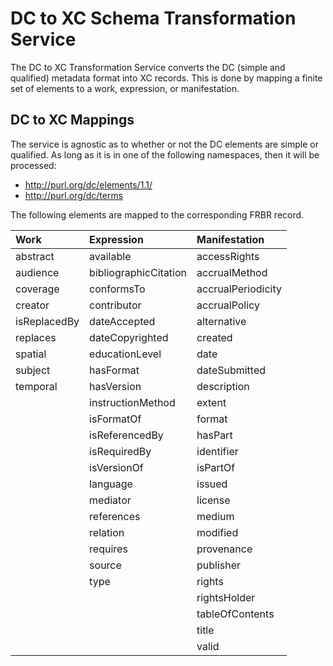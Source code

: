 # DC to XC Schema Transformation Service #

The DC to XC Transformation Service converts the DC (simple and qualified) metadata format into XC records. This is done by mapping a finite set of elements to a work, expression, or manifestation.

## DC to XC Mappings ##

The service is agnostic as to whether or not the DC elements are simple or qualified. As long as it is in one of the following namespaces, then it will be processed:
  * http://purl.org/dc/elements/1.1/
  * http://purl.org/dc/terms

The following elements are mapped to the corresponding FRBR record.

|Work|Expression|Manifestation|
|:---|:---------|:------------|
|abstract|available |accessRights |
|audience|bibliographicCitation|accrualMethod|
|coverage|conformsTo|accrualPeriodicity|
|creator|contributor|accrualPolicy|
|isReplacedBy|dateAccepted|alternative  |
|replaces|dateCopyrighted|created      |
|spatial|educationLevel|date         |
|subject|hasFormat |dateSubmitted|
|temporal|hasVersion|description  |
|    |instructionMethod|extent       |
|    |isFormatOf|format       |
|    |isReferencedBy|hasPart      |
|    |isRequiredBy|identifier   |
|    |isVersionOf|isPartOf     |
|    |language  |issued       |
|    |mediator  |license      |
|    |references|medium       |
|    |relation  |modified     |
|    |requires  |provenance   |
|    |source    |publisher    |
|    |type      |rights       |
|    |          |rightsHolder |
|    |          |tableOfContents|
|    |          |title        |
|    |          |valid        |